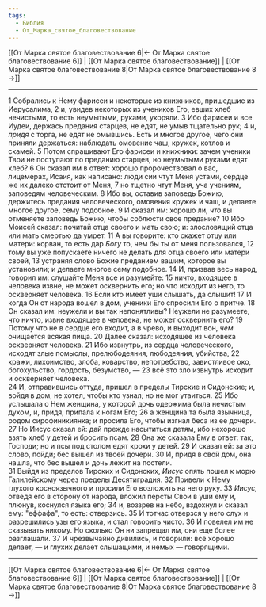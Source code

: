 ```yaml
---
tags:
  - Библия
  - От_Марка_святое_благовествование
---
```

[[От Марка святое благовествование 6|← От Марка святое благовествование 6]] | [[От Марка святое благовествование]] | [[От Марка святое благовествование 8|От Марка святое благовествование 8 →]]

---
1 Собрались к Нему фарисеи и некоторые из книжников, пришедшие из Иерусалима,
2 и, увидев некоторых из учеников Его, евших хлеб нечистыми, то есть неумытыми, руками, укоряли.
3 Ибо фарисеи и все Иудеи, держась предания старцев, не едят, не умыв тщательно рук;
4 и, <I>придя</I> с торга, не едят не омывшись. Есть и многое другое, чего они приняли держаться: наблюдать омовение чаш, кружек, котлов и скамей.
5 Потом спрашивают Его фарисеи и книжники: зачем ученики Твои не поступают по преданию старцев, но неумытыми руками едят хлеб?
6 Он сказал им в ответ: хорошо пророчествовал о вас, лицемерах, Исаия, как написано: люди сии чтут Меня устами, сердце же их далеко отстоит от Меня,
7 но тщетно чтут Меня, уча учениям, заповедям человеческим.
8 Ибо вы, оставив заповедь Божию, держитесь предания человеческого, омовения кружек и чаш, и делаете многое другое, сему подобное.
9 И сказал им: хорошо ли, <I>что</I> вы отменяете заповедь Божию, чтобы соблюсти свое предание?
10 Ибо Моисей сказал: почитай отца своего и мать свою; и: злословящий отца или мать смертью да умрет.
11 А вы говорите: кто скажет отцу или матери: корван, то есть дар <I>Богу</I> то, чем бы ты от меня пользовался,
12 тому вы уже попускаете ничего не делать для отца своего или матери своей,
13 устраняя слово Божие преданием вашим, которое вы установили; и делаете многое сему подобное.
14 И, призвав весь народ, говорил им: слушайте Меня все и разумейте:
15 ничто, входящее в человека извне, не может осквернить его; но что исходит из него, то оскверняет человека.
16 Если кто имеет уши слышать, да слышит!
17 И когда Он от народа вошел в дом, ученики Его спросили Его о притче.
18 Он сказал им: неужели и вы так непонятливы? Неужели не разумеете, что ничто, извне входящее в человека, не может осквернить его?
19 Потому что не в сердце его входит, а в чрево, и выходит вон, <I>чем</I> очищается всякая пища.
20 Далее сказал: исходящее из человека оскверняет человека.
21 Ибо извнутрь, из сердца человеческого, исходят злые помыслы, прелюбодеяния, любодеяния, убийства,
22 кражи, лихоимство, злоба, коварство, непотребство, завистливое око, богохульство, гордость, безумство, —
23 всё это зло извнутрь исходит и оскверняет человека.<br>
24 И, отправившись оттуда, пришел в пределы Тирские и Сидонские; и, войдя в дом, не хотел, чтобы кто узнал; но не мог утаиться.
25 Ибо услышала о Нем женщина, у которой дочь одержима была нечистым духом, и, придя, припала к ногам Его;
26 а женщина та была язычница, родом сирофиникиянка; и просила Его, чтобы изгнал беса из ее дочери.
27 Но Иисус сказал ей: дай прежде насытиться детям, ибо нехорошо взять хлеб у детей и бросить псам.
28 Она же сказала Ему в ответ: так, Господи; но и псы под столом едят крохи у детей.
29 И сказал ей: за это слово, пойди; бес вышел из твоей дочери.
30 И, придя в свой дом, она нашла, что бес вышел и дочь лежит на постели.<br>
31 Выйдя из пределов Тирских и Сидонских, <I>Иисус</I> опять пошел к морю Галилейскому через пределы Десятиградия.
32 Привели к Нему глухого косноязычного и просили Его возложить на него руку.
33 <I>Иисус,</I> отведя его в сторону от народа, вложил персты Свои в уши ему и, плюнув, коснулся языка его;
34 и, воззрев на небо, вздохнул и сказал ему: "еффафа", то есть: отверзись.
35 И тотчас отверзся у него слух и разрешились узы его языка, и стал говорить чисто.
36 И повелел им не сказывать никому. Но сколько Он ни запрещал им, они еще более разглашали.
37 И чрезвычайно дивились, и говорили: всё хорошо делает, — и глухих делает слышащими, и немых — говорящими.

---
[[От Марка святое благовествование 6|← От Марка святое благовествование 6]] | [[От Марка святое благовествование]] | [[От Марка святое благовествование 8|От Марка святое благовествование 8 →]]